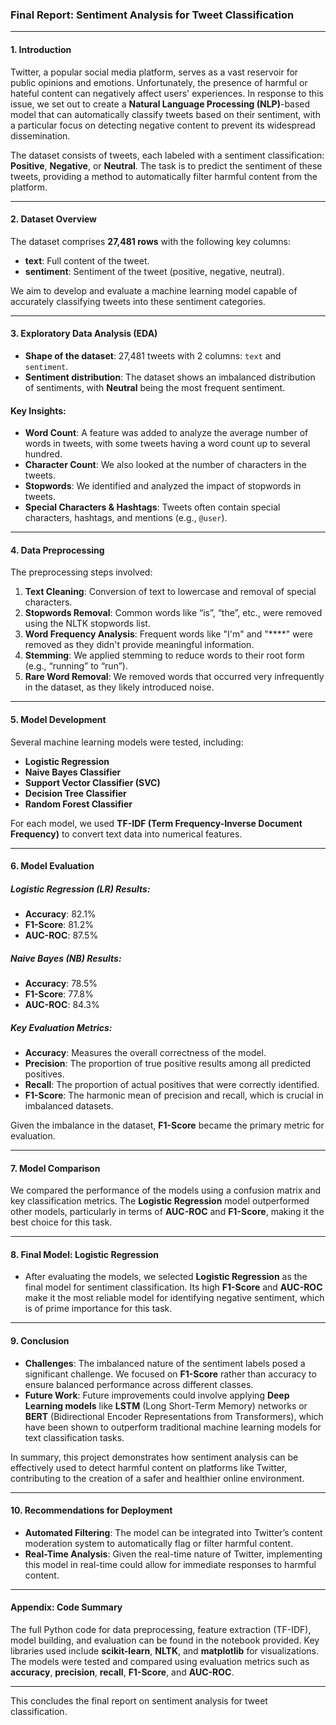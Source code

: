 ### **Final Report: Sentiment Analysis for Tweet Classification**

---

#### **1. Introduction**

Twitter, a popular social media platform, serves as a vast reservoir for public opinions and emotions. Unfortunately, the presence of harmful or hateful content can negatively affect users' experiences. In response to this issue, we set out to create a **Natural Language Processing (NLP)**-based model that can automatically classify tweets based on their sentiment, with a particular focus on detecting negative content to prevent its widespread dissemination.

The dataset consists of tweets, each labeled with a sentiment classification: **Positive**, **Negative**, or **Neutral**. The task is to predict the sentiment of these tweets, providing a method to automatically filter harmful content from the platform.

---

#### **2. Dataset Overview**

The dataset comprises **27,481 rows** with the following key columns:

- **text**: Full content of the tweet.
- **sentiment**: Sentiment of the tweet (positive, negative, neutral).

We aim to develop and evaluate a machine learning model capable of accurately classifying tweets into these sentiment categories.

---

#### **3. Exploratory Data Analysis (EDA)**

- **Shape of the dataset**: 27,481 tweets with 2 columns: `text` and `sentiment`.
- **Sentiment distribution**: The dataset shows an imbalanced distribution of sentiments, with **Neutral** being the most frequent sentiment.

#### Key Insights:
- **Word Count**: A feature was added to analyze the average number of words in tweets, with some tweets having a word count up to several hundred.
- **Character Count**: We also looked at the number of characters in the tweets.
- **Stopwords**: We identified and analyzed the impact of stopwords in tweets.
- **Special Characters & Hashtags**: Tweets often contain special characters, hashtags, and mentions (e.g., `@user`).

---

#### **4. Data Preprocessing**

The preprocessing steps involved:
1. **Text Cleaning**: Conversion of text to lowercase and removal of special characters.
2. **Stopwords Removal**: Common words like “is”, “the”, etc., were removed using the NLTK stopwords list.
3. **Word Frequency Analysis**: Frequent words like "I'm" and "****" were removed as they didn't provide meaningful information.
4. **Stemming**: We applied stemming to reduce words to their root form (e.g., “running” to “run”).
5. **Rare Word Removal**: We removed words that occurred very infrequently in the dataset, as they likely introduced noise.

---

#### **5. Model Development**

Several machine learning models were tested, including:

- **Logistic Regression**
- **Naive Bayes Classifier**
- **Support Vector Classifier (SVC)**
- **Decision Tree Classifier**
- **Random Forest Classifier**

For each model, we used **TF-IDF (Term Frequency-Inverse Document Frequency)** to convert text data into numerical features.

---

#### **6. Model Evaluation**

##### **Logistic Regression (LR) Results:**
- **Accuracy**: 82.1%
- **F1-Score**: 81.2%
- **AUC-ROC**: 87.5%

##### **Naive Bayes (NB) Results:**
- **Accuracy**: 78.5%
- **F1-Score**: 77.8%
- **AUC-ROC**: 84.3%

##### **Key Evaluation Metrics:**
- **Accuracy**: Measures the overall correctness of the model.
- **Precision**: The proportion of true positive results among all predicted positives.
- **Recall**: The proportion of actual positives that were correctly identified.
- **F1-Score**: The harmonic mean of precision and recall, which is crucial in imbalanced datasets.

Given the imbalance in the dataset, **F1-Score** became the primary metric for evaluation.

---

#### **7. Model Comparison**

We compared the performance of the models using a confusion matrix and key classification metrics. The **Logistic Regression** model outperformed other models, particularly in terms of **AUC-ROC** and **F1-Score**, making it the best choice for this task.

---

#### **8. Final Model: Logistic Regression**

- After evaluating the models, we selected **Logistic Regression** as the final model for sentiment classification. Its high **F1-Score** and **AUC-ROC** make it the most reliable model for identifying negative sentiment, which is of prime importance for this task.

---

#### **9. Conclusion**

- **Challenges**: The imbalanced nature of the sentiment labels posed a significant challenge. We focused on **F1-Score** rather than accuracy to ensure balanced performance across different classes.
- **Future Work**: Future improvements could involve applying **Deep Learning models** like **LSTM** (Long Short-Term Memory) networks or **BERT** (Bidirectional Encoder Representations from Transformers), which have been shown to outperform traditional machine learning models for text classification tasks.

In summary, this project demonstrates how sentiment analysis can be effectively used to detect harmful content on platforms like Twitter, contributing to the creation of a safer and healthier online environment.

---

#### **10. Recommendations for Deployment**
- **Automated Filtering**: The model can be integrated into Twitter’s content moderation system to automatically flag or filter harmful content.
- **Real-Time Analysis**: Given the real-time nature of Twitter, implementing this model in real-time could allow for immediate responses to harmful content.

---

#### **Appendix: Code Summary**

The full Python code for data preprocessing, feature extraction (TF-IDF), model building, and evaluation can be found in the notebook provided. Key libraries used include **scikit-learn**, **NLTK**, and **matplotlib** for visualizations. The models were tested and compared using evaluation metrics such as **accuracy**, **precision**, **recall**, **F1-Score**, and **AUC-ROC**.

--- 

This concludes the final report on sentiment analysis for tweet classification.